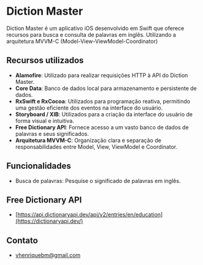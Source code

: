 # Diction Master

Diction Master é um aplicativo iOS desenvolvido em Swift que oferece recursos para busca e consulta de palavras em inglês. Utilizando a arquitetura MVVM-C (Model-View-ViewModel-Coordinator)


## Recursos utilizados

- **Alamofire**: Utilizado para realizar requisições HTTP à API do Diction Master.
- **Core Data**: Banco de dados local para armazenamento e persistente de dados.
- **RxSwift e RxCocoa**: Utilizados para programação reativa, permitindo uma gestão eficiente dos eventos na interface do usuário.
- **Storyboard / XIB**: Utilizados para a criação da interface do usuário de forma visual e intuitiva.
- **Free Dictionary API**: Fornece acesso a um vasto banco de dados de palavras e seus significados.
- **Arquitetura MVVM-C**: Organização clara e separação de responsabilidades entre Model, View, ViewModel e Coordinator.

## Funcionalidades

- Busca de palavras: Pesquise o significado de palavras em inglês.
  
## Free Dictionary API

- [https://api.dictionaryapi.dev/api/v2/entries/en/education](https://dictionaryapi.dev/)

## Contato
- vhenriquebm@gmail.com




